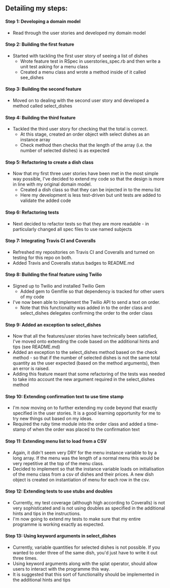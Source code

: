 Detailing my steps:
------------------

#### Step 1: Developing a domain model
- Read through the user stories and developed my domain model

#### Step 2: Building the first feature
- Started with tackling the first user story of seeing a list of dishes
  - Wrote feature test in RSpec in userstories_spec.rb and then write a unit test asking for a menu class
  - Created a menu class and wrote a method inside of it called see_dishes

#### Step 3: Building the second feature
- Moved on to dealing with the second user story and developed a method called select_dishes

#### Step 4: Building the third feature
- Tackled the third user story for checking that the total is correct.
  - At this stage, created an order object with select dishes as an instance array
  - Check method then checks that the length of the array (i.e. the number of selected dishes) is as expected

#### Step 5: Refactoring to create a dish class
- Now that my first three user stories have been met in the most simple way possible, I've decided to extend my code so that the design is more in line with my original domain model.
  - Created a dish class so that they can be injected in to the menu list
  - Here my development is less test-driven but unit tests are added to validate the added code

#### Step 6: Refactoring tests
- Next decided to refactor tests so that they are more readable - in particularly changed all spec files to use named subjects

#### Step 7: Integrating Travis CI and Coveralls
- Refreshed my repositories on Travis CI and Coveralls and turned on testing for this repo on both.
- Added Travis and Coveralls status badges to README.md

#### Step 8: Building the final feature using Twilio
- Signed up to Twilio and installed Twilio Gem
  - Added gem to Gemfile so that dependency is tracked for other users of my code
- I've now been able to implement the Twilio API to send a text on order.
  - Note that this functionality was added in to the order class and select_dishes delegates confirming the order to the order class

#### Step 9: Added an exception to select_dishes
- Now that all the features/user stories have technically been satisfied, I've moved onto extending the code based on the additional hints and tips (see README.md)
- Added an exception to the select_dishes method based on the check method - so that if the number of selected dishes is not the same total quantity as the user expected (based on the method arguments), then an error is raised.
- Adding this feature meant that some refactoring of the tests was needed to take into account the new argument required in the select_dishes method

#### Step 10: Extending confirmation text to use time stamp
- I'm now moving on to further extending my code beyond that exactly specified in the user stories. It is a good learning opportunity for me to try new things out based on my ideas.
- Required the ruby time module into the order class and added a time-stamp of when the order was placed to the confirmation text

#### Step 11: Extending menu list to load from a CSV
- Again, it didn't seem very DRY for the menu instance variable to by a long array. If the menu was the length of a normal menu this would be very repetitive at the top of the menu class.
- Decided to implement so that the instance variable loads on initialisation of the menu class from a csv of dishes and their prices. A new dish object is created on instantiation of menu for each row in the csv.

#### Step 12: Extending tests to use stubs and doubles
- Currently, my test coverage (although high according to Coveralls) is not very sophisticated and is not using doubles as specified in the additional hints and tips in the instructions.
- I'm now going to extend my tests to make sure that my entire programme is working exactly as expected.

#### Step 13: Using keyword arguments in select_dishes
- Currently, variable quantities for selected dishes is not possible. If you wanted to order three of the same dish, you'd just have to write it out three times.
- Using keyword arguments along with the splat operator, should allow users to interact with the programme this way.
- It is suggested that this sort of functionality should be implemented in the additional hints and tips
